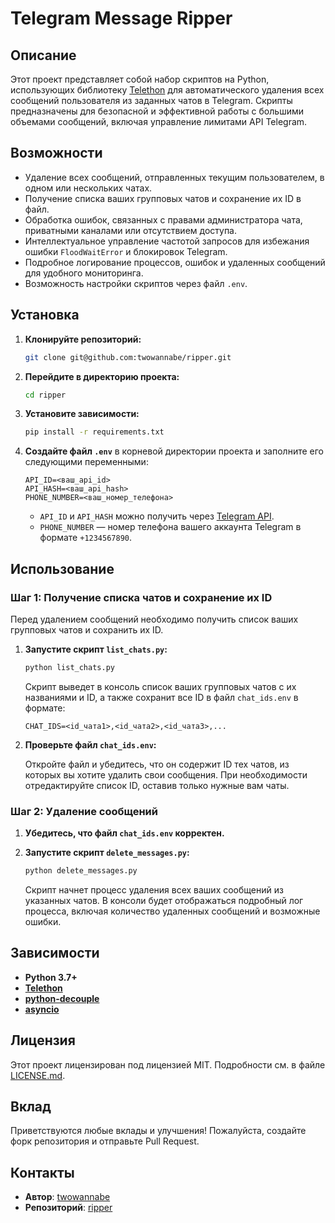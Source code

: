 # Telegram Message Ripper

## Описание

Этот проект представляет собой набор скриптов на Python, использующих библиотеку [Telethon](https://github.com/LonamiWebs/Telethon) для автоматического удаления всех сообщений пользователя из заданных чатов в Telegram. Скрипты предназначены для безопасной и эффективной работы с большими объемами сообщений, включая управление лимитами API Telegram.

## Возможности

- Удаление всех сообщений, отправленных текущим пользователем, в одном или нескольких чатах.
- Получение списка ваших групповых чатов и сохранение их ID в файл.
- Обработка ошибок, связанных с правами администратора чата, приватными каналами или отсутствием доступа.
- Интеллектуальное управление частотой запросов для избежания ошибки `FloodWaitError` и блокировок Telegram.
- Подробное логирование процессов, ошибок и удаленных сообщений для удобного мониторинга.
- Возможность настройки скриптов через файл `.env`.

## Установка

1. **Клонируйте репозиторий:**

   ```bash
   git clone git@github.com:twowannabe/ripper.git
   ```

2. **Перейдите в директорию проекта:**

   ```bash
   cd ripper
   ```

3. **Установите зависимости:**

   ```bash
   pip install -r requirements.txt
   ```

4. **Создайте файл `.env`** в корневой директории проекта и заполните его следующими переменными:

   ```plaintext
   API_ID=<ваш_api_id>
   API_HASH=<ваш_api_hash>
   PHONE_NUMBER=<ваш_номер_телефона>
   ```

   - `API_ID` и `API_HASH` можно получить через [Telegram API](https://my.telegram.org/apps).
   - `PHONE_NUMBER` — номер телефона вашего аккаунта Telegram в формате `+1234567890`.

## Использование

### Шаг 1: Получение списка чатов и сохранение их ID

Перед удалением сообщений необходимо получить список ваших групповых чатов и сохранить их ID.

1. **Запустите скрипт `list_chats.py`:**

   ```bash
   python list_chats.py
   ```

   Скрипт выведет в консоль список ваших групповых чатов с их названиями и ID, а также сохранит все ID в файл `chat_ids.env` в формате:

   ```plaintext
   CHAT_IDS=<id_чата1>,<id_чата2>,<id_чата3>,...
   ```

2. **Проверьте файл `chat_ids.env`:**

   Откройте файл и убедитесь, что он содержит ID тех чатов, из которых вы хотите удалить свои сообщения. При необходимости отредактируйте список ID, оставив только нужные вам чаты.

### Шаг 2: Удаление сообщений

1. **Убедитесь, что файл `chat_ids.env` корректен.**

2. **Запустите скрипт `delete_messages.py`:**

   ```bash
   python delete_messages.py
   ```

   Скрипт начнет процесс удаления всех ваших сообщений из указанных чатов. В консоли будет отображаться подробный лог процесса, включая количество удаленных сообщений и возможные ошибки.

## Зависимости

- **Python 3.7+**
- **[Telethon](https://github.com/LonamiWebs/Telethon)**
- **[python-decouple](https://github.com/henriquebastos/python-decouple)**
- **[asyncio](https://docs.python.org/3/library/asyncio.html)**

## Лицензия

Этот проект лицензирован под лицензией MIT. Подробности см. в файле [LICENSE.md](LICENSE.md).

## Вклад

Приветствуются любые вклады и улучшения! Пожалуйста, создайте форк репозитория и отправьте Pull Request.

## Контакты

- **Автор**: [twowannabe](https://github.com/twowannabe)
- **Репозиторий**: [ripper](https://github.com/twowannabe/ripper.git)
